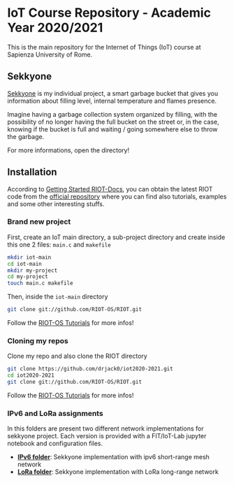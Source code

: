 # IoT Course Repository - Academic Year 2020/2021

This is the main repository for the Internet of Things (IoT) course at Sapienza University of Rome.

## Sekkyone
[Sekkyone](http://sekkyone-website.s3-website-us-east-1.amazonaws.com/) is my individual project, a smart garbage bucket that gives you information about filling level, internal temperature and flames presence.

Imagine having a garbage collection system organized by filling, with the possibility of no longer having the full bucket on the street or, in the case, knowing if the bucket is full and waiting / going somewhere else to throw the garbage.

For more informations, open the directory!

## Installation
According to [Getting Started RIOT-Docs](https://doc.riot-os.org/getting-started.html), you can obtain the latest RIOT code from the [official repository](https://github.com/RIOT-OS/) where you can find also tutorials, examples and some other interesting stuffs.

### Brand new project
First, create an IoT main directory, a sub-project directory and create inside this one 2 files: <code>main.c</code> and <code>makefile</code>
```bash
mkdir iot-main
cd iot-main
mkdir my-project
cd my-project
touch main.c makefile
```
Then, inside the <code>iot-main</code> directory
```bash
git clone git://github.com/RIOT-OS/RIOT.git
```

Follow the [RIOT-OS Tutorials](https://github.com/RIOT-OS/Tutorials) for more infos!

### Cloning my repos
Clone my repo and also clone the RIOT directory
```bash
git clone https://github.com/drjack0/iot2020-2021.git
cd iot2020-2021
git clone git://github.com/RIOT-OS/RIOT.git
```

Follow the [RIOT-OS Tutorials](https://github.com/RIOT-OS/Tutorials) for more infos!

### IPv6 and LoRa assignments

In this folders are present two different network implementations for sekkyone project. Each version is provided with a FIT/IoT-Lab jupyter notebook and configuration files.
* **[IPv6 folder](./sekkyone_mesh)**: Sekkyone implementation with ipv6 short-range mesh network
* **[LoRa folder](./sekkyone_lora)**: Sekkyone implementation with LoRa long-range network